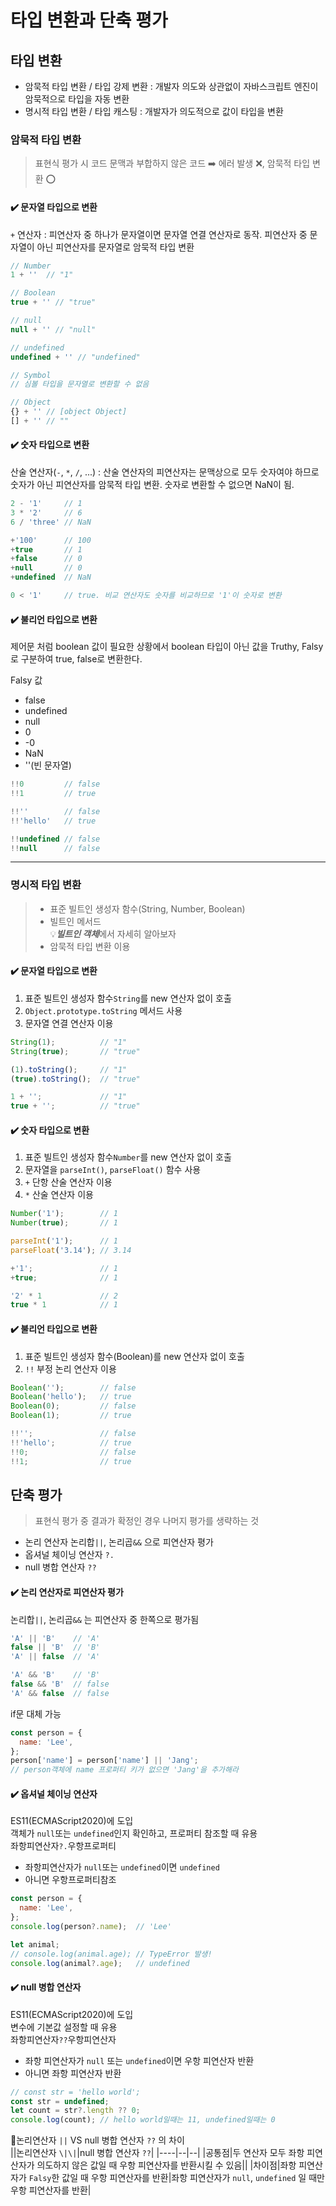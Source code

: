 # 타입 변환과 단축 평가

## 타입 변환
* 암묵적 타입 변환 / 타입 강제 변환 : 개발자 의도와 상관없이 자바스크립트 엔진이 암묵적으로 타입을 자동 변환
* 명시적 타입 변환 / 타입 캐스팅 : 개발자가 의도적으로 값이 타입을 변환

### 암묵적 타입 변환
> 표현식 평가 시 코드 문맥과 부합하지 않은 코드 ➡️ 에러 발생 ❌, 암묵적 타입 변환 ⭕️

#### ✔️ 문자열 타입으로 변환   
`+` 연산자 : 피연산자 중 하나가 문자열이면 문자열 연결 연산자로 동작. 피연산자 중 문자열이 아닌 피연산자를 문자열로 암묵적 타입 변환
```javascript
// Number
1 + ''  // "1"

// Boolean
true + '' // "true"

// null
null + '' // "null"

// undefined
undefined + '' // "undefined"

// Symbol
// 심볼 타입을 문자열로 변환할 수 없음

// Object
{} + '' // [object Object]
[] + '' // ""
```

#### ✔️ **숫자 타입으로 변환**   
산술 연산자(`-`, `*`, `/`, ...) : 산술 연산자의 피연산자는 문맥상으로 모두 숫자여야 하므로 숫자가 아닌 피연산자를 암묵적 타입 변환. 숫자로 변환할 수 없으면 NaN이 됨.
```javascript
2 - '1'     // 1
3 * '2'     // 6
6 / 'three' // NaN

+'100'      // 100
+true       // 1
+false      // 0
+null       // 0
+undefined  // NaN

0 < '1'     // true. 비교 연산자도 숫자를 비교하므로 '1'이 숫자로 변환
```

#### ✔️ **불리언 타입으로 변환**   
제어문 처럼 boolean 값이 필요한 상황에서 boolean 타입이 아닌 값을 Truthy, Falsy로 구분하여 true, false로 변환한다.   

  Falsy 값
  * false
  * undefined
  * null
  * 0
  * -0
  * NaN
  * ''(빈 문자열)

```javascript
!!0         // false
!!1         // true

!!''        // false
!!'hello'   // true

!!undefined // false
!!null      // false
```

-----

### 명시적 타입 변환
> * 표준 빌트인 생성자 함수(String, Number, Boolean)
> * 빌트인 메서드    
>💡***빌트인 객체***에서 자세히 알아보자
> * 암묵적 타입 변환 이용

#### ✔️ **문자열 타입으로 변환**
1. 표준 빌트인 생성자 함수`String`를 new 연산자 없이 호출
2. `Object.prototype.toString` 메서드 사용
3. 문자열 연결 연산자 이용

```javascript
String(1);          // "1"
String(true);       // "true"

(1).toString();     // "1"
(true).toString();  // "true"

1 + '';             // "1"
true + '';          // "true"
```

#### ✔️ **숫자 타입으로 변환**
1. 표준 빌트인 생성자 함수`Number`를 new 연산자 없이 호출
2. 문자열을 `parseInt()`, `parseFloat()` 함수 사용
3. `+` 단항 산술 연산자 이용
4. `*` 산술 연산자 이용

```javascript
Number('1');        // 1
Number(true);       // 1

parseInt('1');      // 1
parseFloat('3.14'); // 3.14

+'1';               // 1
+true;              // 1

'2' * 1             // 2
true * 1            // 1
```

#### ✔️ **불리언 타입으로 변환**
1. 표준 빌트인 생성자 함수(Boolean)를 new 연산자 없이 호출
2. `!!` 부정 논리 연산자 이용

```javascript
Boolean('');        // false
Boolean('hello');   // true
Boolean(0);         // false
Boolean(1);         // true

!!'';               // false
!!'hello';          // true
!!0;                // false
!!1;                // true
```

## 단축 평가
> 표현식 평가 중 결과가 확정인 경우 나머지 평가를 생략하는 것

* 논리 연산자 논리합`||`, 논리곱`&&` 으로 피연산자 평가
* 옵셔널 체이닝 연산자 `?.`
* null 병합 연산자 `??`

#### ✔️ 논리 연산자로 피연산자 평가
논리합`||`, 논리곱`&&` 는 피연산자 중 한쪽으로 평가됨
```javascript
'A' || 'B'    // 'A'
false || 'B'  // 'B'
'A' || false  // 'A'

'A' && 'B'    // 'B'
false && 'B'  // false
'A' && false  // false
```
   
if문 대체 가능
```javascript
const person = {
  name: 'Lee',
};
person['name'] = person['name'] || 'Jang';
// person객체에 name 프로퍼티 키가 없으면 'Jang'을 추가해라
```

#### ✔️ 옵셔널 체이닝 연산자
ES11(ECMAScript2020)에 도입   
객체가 `null`또는 `undefined`인지 확인하고, 프로퍼티 참조할 때 유용   
좌항피연산자`?.`우항프로퍼티
* 좌항피연산자가 `null`또는 `undefined`이면 `undefined`
* 아니면 우항프로퍼티참조
```javascript
const person = {
  name: 'Lee',
};
console.log(person?.name);  // 'Lee'

let animal;
// console.log(animal.age); // TypeError 발생!
console.log(animal?.age);   // undefined
```

#### ✔️ null 병합 연산자
ES11(ECMAScript2020)에 도입   
변수에 기본값 설정할 때 유용   
좌항피연산자`??`우항피연산자
* 좌항 피연산자가 `null` 또는 `undefined`이면 우항 피연산자 반환
* 아니면 좌항 피연산자 반환   
```javascript
// const str = 'hello world';
const str = undefined;
let count = str?.length ?? 0;
console.log(count); // hello world일때는 11, undefined일때는 0
```

📌논리연산자 `||` VS null 병합 연산자 `??` 의 차이   
||논리연산자 `\|\|`|null 병합 연산자 `??`|
|----|--|--|
|공통점|두 연산자 모두 좌항 피연산자가 의도하지 않은 값일 때 우항 피연산자를 반환시킬 수 있음||
|차이점|좌항 피연산자가 `Falsy`한 값일 때 우항 피연산자를 반환|좌항 피연산자가 `null`, `undefined` 일 때만 우항 피연산자를 반환|

